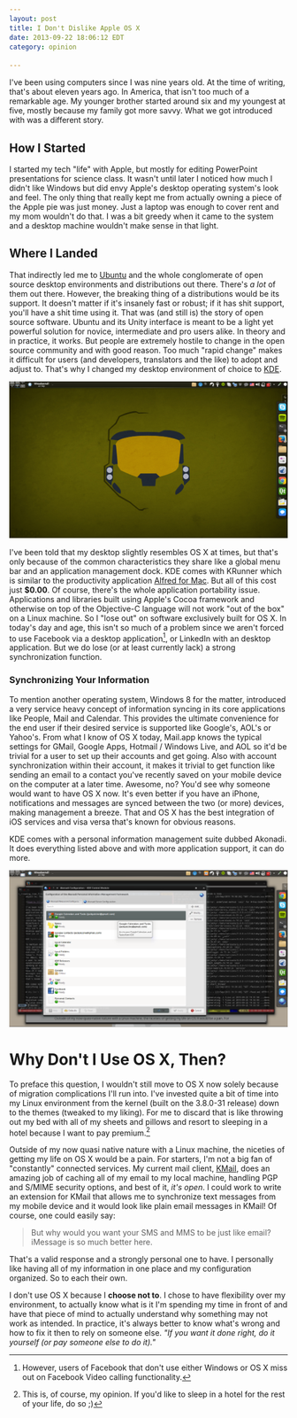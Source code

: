 ```yaml
---
layout: post
title: I Don't Dislike Apple OS X
date: 2013-09-22 18:06:12 EDT
category: opinion

---
```


I've been using computers since I was nine years old. At the time of writing,
that's about eleven years ago. In America, that isn't too much of a remarkable
age. My younger brother started around six and my youngest at five, mostly
because my family got more savvy. What we got introduced with was a different
story.

## How I Started

I started my tech "life" with Apple, but mostly for editing PowerPoint
presentations for science class. It wasn't until later I noticed how much 
I didn't like Windows but did envy Apple's desktop operating system's look 
and feel. The only thing that really kept me from actually owning a piece
of the Apple pie was just money. Just a laptop was enough to cover rent
and my mom wouldn't do that. I was a bit greedy when it came to the system
and a desktop machine wouldn't make sense in that light.

## Where I Landed

That indirectly led me to [Ubuntu][1] and the whole conglomerate of open source
desktop environments and distributions out there. There's *a lot* of them out
there. However, the breaking thing of a distributions would be its support. It
doesn't matter if it's insanely fast or robust; if it has shit support, you'll
have a shit time using it. That was (and still is) the story of open source
software. Ubuntu and its Unity interface is meant to be a light yet powerful
solution for novice, intermediate and pro users alike. In theory and in
practice, it works. But people are extremely hostile to change in the open
source community and with good reason. Too much "rapid change" makes it
difficult for users (and developers, translators and the like) to adopt and
adjust to. That's why I changed my desktop environment of choice to [KDE][2].

![Sierra 117 on KDE 4.11](/images/s117-kde-desktop.png)

I've been told that my desktop slightly resembles OS X at times, but that's
only because of the common characteristics they share like a global menu bar and an
application management dock. KDE comes with KRunner which is similar to the
productivity application [Alfred for Mac][3]. But all of this cost just **$0.00**. Of
course, there's the whole application portability issue. Applications and
libraries built using Apple's Cocoa framework and otherwise on top of the
Objective-C language will not work "out of the box" on a Linux machine. So I
"lose out" on software exclusively built for OS X. In today's day and age,
this isn't so much of a problem since we aren't forced to use Facebook via a
desktop application[^1], or LinkedIn with an desktop application. But we do
lose (or at least currently lack) a strong synchronization function.

### Synchronizing Your Information

To mention another operating system, Windows 8 for the matter, introduced a
very service heavy concept of information syncing in its core applications
like People, Mail and Calendar. This provides the ultimate convenience for the
end user if their desired service is supported like Google's, AOL's or
Yahoo's. From what I know of OS X today, Mail.app knows the typical settings
for GMail, Google Apps, Hotmail / Windows Live, and AOL so it'd be trivial for
a user to set up their accounts and get going. Also with account
synchronization within their account, it makes it trivial to get function like
sending an email to a contact you've recently saved on your mobile device on
the computer at a later time. Awesome, no? You'd see why someone would want to
have OS X now. It's even better if you have an iPhone, notifications and
messages are synced between the two (or more) devices, making management a
breeze. That and OS X has the best integration of iOS services and visa versa
that's known for obvious reasons.

KDE comes with a personal information management suite dubbed Akonadi. It does
everything listed above and with more application support, it can do more.

![My Current Akonadi Setup](/images/akonadi-mine.png)

# Why Don't I Use OS X, Then?

To preface this question, I wouldn't still move to OS X now solely because of
migration complications I'll run into. I've invested quite a bit of time into
my Linux environment from the kernel (built on the 3.8.0-31 release) down to
the themes (tweaked to my liking). For me to discard that is like throwing out
my bed with all of my sheets and pillows and resort to sleeping in a hotel
because I want to pay premium.[^2]

Outside of my now quasi native nature with a Linux machine, the niceties of
getting my life on OS X would be a pain. For starters, I'm not a big fan of
"constantly" connected services. My current mail client, [KMail][4], does an
amazing job of caching all of my email to my local machine, handling PGP and
S/MIME security options, and best of it, *it's open*. I could work to write an
extension for KMail that allows me to synchronize text messages from my mobile
device and it would look like plain email messages in KMail! Of course, one
could easily say:

> But why would you want your SMS and MMS to be just like email? iMessage is
> so much better here.

That's a valid response and a strongly personal one to have. I personally like
having all of my information in one place and my configuration organized. So
to each their own.

I don't use OS X because I **choose not to**. I chose to have flexibility over
my environment, to actually know what is it I'm spending my time in front of
and have that piece of mind to actually understand why something may not work
as intended. In practice, it's always better to know what's wrong and how to
fix it then to rely on someone else. *"If you want it done right, do it
yourself (or pay someone else to do it)."*

[1]: http://www.ubuntu.com
[2]: http://www.kde.org
[3]: http://www.alfredapp.com
[4]: http://kmail.kde.org
[^1]: However, users of Facebook that don't use either Windows or OS X miss out on Facebook Video calling functionality.
[^2]: This is, of course, my opinion. If you'd like to sleep in a hotel for the rest of your life, do so ;)
